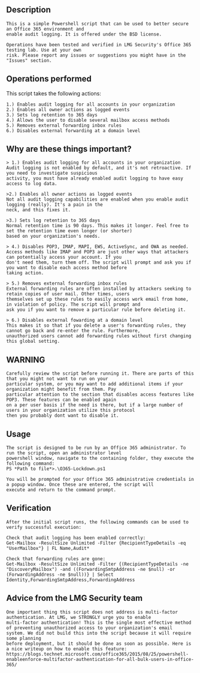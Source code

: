 ## Description
    This is a simple Powershell script that can be used to better secure an Office 365 environment and 
    enable audit logging. It is offered under the BSD license. 
    
    Operations have been tested and verified in LMG Security's Office 365 testing lab. Use at your own 
    risk. Please report any issues or suggestions you might have in the "Issues" section. 

## Operations performed
This script takes the following actions:

    1.) Enables audit logging for all accounts in your organization
    2.) Enables all owner actions as logged events
    3.) Sets log retention to 365 days
    4.) Allows the user to disable several mailbox access methods
    5.) Removes external forwarding inbox rules
    6.) Disables external forwarding at a domain level

## Why are these things important?

    > 1.) Enables audit logging for all accounts in your organization
    Audit logging is not enabled by default, and it's not retroactive. If you need to investigate suspicious 
    activity, you must have already enabled audit logging to have easy access to log data.
 
    >2.) Enables all owner actions as logged events
    Not all audit logging capabilities are enabled when you enable audit logging (really). It's a pain in the 
    neck, and this fixes it.

    >3.) Sets log retention to 365 days
    Normal retention time is 90 days. This makes it longer. Feel free to set the retention time even longer (or shorter) 
    based on your organization's needs. 

    > 4.) Disables POP3, IMAP, MAPI, EWS, ActiveSync, and OWA as needed. 
    Access methods like IMAP and POP3 are just other ways that attackers can potentially access your account. If you 
    don't need them, turn them off. The script will prompt and ask you if you want to disable each access method before 
    taking action.

    > 5.) Removes external forwarding inbox rules
    External forwarding rules are often installed by attackers seeking to retain copies of user mail. Other times, users 
    themselves set up these rules to easily access work email from home, in violation of policy. The script will prompt and 
    ask you if you want to remove a particular rule before deleting it. 

    > 6.) Disables external fowarding at a domain level
    This makes it so that if you delete a user's forwarding rules, they cannot go back and re-enter the rule. Furthermore, 
    unauthorized users cannot add forwarding rules without first changing this global setting. 

## WARNING
    Carefully review the script before running it. There are parts of this that you might not want to run on your 
    particular system, or you may want to add additional items if your organization might benefit from them. Pay 
    particular attention to the section that disables access features like POP3. These features can be enabled again 
    on a per user basis if the need is there, but if a large number of users in your organization utilize this protocol
    then you probably dont want to disable it. 

## Usage
    The script is designed to be run by an Office 365 administrator. To run the script, open an administrator level 
    powershell window, navigate to the containing folder, they execute the following command:
    PS *Path to file*>.\O365-Lockdown.ps1

    You will be prompted for your Office 365 administrative credentials in a popup window. Once these are entered, the script will 
    execute and return to the command prompt.

## Verification
    After the initial script runs, the following commands can be used to verify successful execution:

    Check that audit logging has been enabled correctly:
    Get-Mailbox -ResultSize Unlimited -Filter {RecipientTypeDetails -eq "UserMailbox"} | FL Name,Audit*

    Check that forwarding rules are gone:
    Get-Mailbox -ResultSize Unlimited -Filter {(RecipientTypeDetails -ne "DiscoveryMailbox") -and ((ForwardingSmtpAddress -ne $null) -or (ForwardingAddress -ne $null))} | Select Identity,ForwardingSmtpAddress,ForwardingAddress

## Advice from the LMG Security team
    One important thing this script does not address is multi-factor authentication. At LMG, we STRONGLY urge you to enable 
    multi-factor authentication! This is the single most effective method of preventing unauthorized access to your organization's email 
    system. We did not build this into the script because it will require some planning 
    before deployment, but it should be done as soon as possible. Here is a nice writeup on how to enable this feature: 
    https://blogs.technet.microsoft.com/office365/2015/08/25/powershell-enableenforce-multifactor-authentication-for-all-bulk-users-in-office-365/
